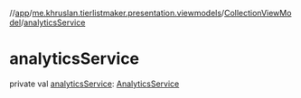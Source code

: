//[app](../../../index.md)/[me.khruslan.tierlistmaker.presentation.viewmodels](../index.md)/[CollectionViewModel](index.md)/[analyticsService](analytics-service.md)

# analyticsService

private val [analyticsService](analytics-service.md): [AnalyticsService](../../me.khruslan.tierlistmaker.util.analytics/-analytics-service/index.md)
